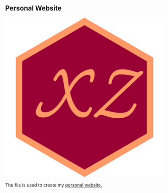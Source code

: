 ## Personal Website ##
![](icon_color.png)

The file is used to create my [personal website.](http://xinzhuo.work)


